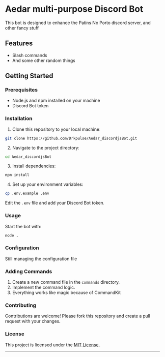 # Aedar multi-purpose Discord Bot

This bot is designed to enhance the Patins No Porto discord server, and other fancy stuff

## Features

- Slash commands
- And some other random things

## Getting Started

### Prerequisites

- Node.js and npm installed on your machine
- Discord Bot token

### Installation

1. Clone this repository to your local machine:

```bash
git clone https://github.com/Drkpulse/Aedar_discordjsBot.git
```

2. Navigate to the project directory:

```bash
cd Aedar_discordjsBot
```

3. Install dependencies:

```bash
npm install
```

4. Set up your environment variables:

```bash
cp .env.example .env
```

Edit the `.env` file and add your Discord Bot token.

### Usage

Start the bot with:

```bash
node .
```

### Configuration

Still managing the configuration file

### Adding Commands

1. Create a new command file in the `commands` directory.
2. Implement the command logic.
3. Everything works like magic because of CommandKit

### Contributing

Contributions are welcome! Please fork this repository and create a pull request with your changes.

### License

This project is licensed under the [MIT License](LICENSE).

---


